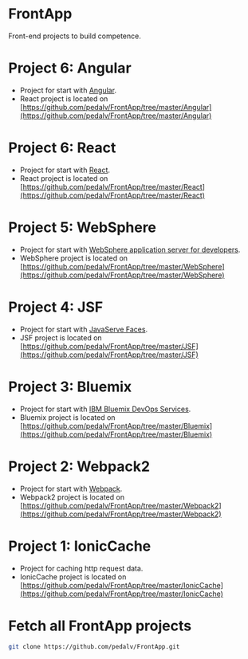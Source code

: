 # FrontApp
Front-end projects to build competence.

# Project 6: Angular
- Project for start with [Angular](https://angular.io/).
- React project is located on [https://github.com/pedalv/FrontApp/tree/master/Angular](https://github.com/pedalv/FrontApp/tree/master/Angular)

# Project 6: React
- Project for start with [React](https://reactjs.org/).
- React project is located on [https://github.com/pedalv/FrontApp/tree/master/React](https://github.com/pedalv/FrontApp/tree/master/React)

# Project 5: WebSphere
- Project for start with [WebSphere application server for developers](http://www-03.ibm.com/software/products/en/appserv-was).
- WebSphere project is located on [https://github.com/pedalv/FrontApp/tree/master/WebSphere](https://github.com/pedalv/FrontApp/tree/master/WebSphere)

# Project 4: JSF
- Project for start with [JavaServe Faces](http://www.oracle.com/technetwork/java/javaee/javaserverfaces-139869.html).
- JSF project is located on [https://github.com/pedalv/FrontApp/tree/master/JSF](https://github.com/pedalv/FrontApp/tree/master/JSF)

# Project 3: Bluemix
- Project for start with [IBM Bluemix DevOps Services](https://hub.jazz.net/docs).
- Bluemix project is located on [https://github.com/pedalv/FrontApp/tree/master/Bluemix](https://github.com/pedalv/FrontApp/tree/master/Bluemix)

# Project 2: Webpack2
- Project for start with [Webpack](https://webpack.js.org/).
- Webpack2 project is located on [https://github.com/pedalv/FrontApp/tree/master/Webpack2](https://github.com/pedalv/FrontApp/tree/master/Webpack2)

# Project 1: IonicCache
- Project for caching http request data.
- IonicCache project is located on [https://github.com/pedalv/FrontApp/tree/master/IonicCache](https://github.com/pedalv/FrontApp/tree/master/IonicCache)

# Fetch all FrontApp projects
```bash
git clone https://github.com/pedalv/FrontApp.git
```
